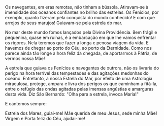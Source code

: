 
Os navegantes, em eras remotas, não tinham a bússola. Atiravam-se à imensidade dos oceanos confiantes no brilho das estrelas. Os Fenícios, por exemplo, quanto fizeram pela conquista do mundo conhecido! E com que arrojos de seus marujos! Guiavam-se pela estrela do mar.

No mar deste mundo fomos lançados pela Divina Providência. Bem frágil e pequenina, quase em ruínas, é a embarcação em que lhe vamos enfrentar os rigores. Nela teremos que fazer a longa e penosa viagem da vida. E havemos de chegar ao porto do Céu, ao porto da Eternidade. Como nos parece ainda tão longe a hora feliz da chegada, de aportarmos à Pátria, de vermos nossa Mãe!

A estrela que guiava os Fenícios e navegantes de outrora, não os livraria do perigo na hora terrível das tempestades e das agitações medonhas do oceano. Entretanto, a nossa Estrela do Mar, por efeito de uma Astrologia miraculosa, protege, ampara e livra dos perigos os que caminham a fitá-la, entre o refúgio das ondas agitadas pelas imensas angústias e amarguras desta vida. Diz São Bernardo: "Olha para a estrela, invoca Maria!"

E cantemos sempre:

Estrela dos Mares, guiai-me! Mãe querida de meu Jesus, sede minha Mãe! Virgem e Porta feliz do Céu, ajudai-me!

